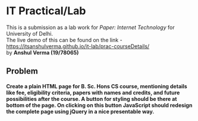 # IT Practical/Lab
This is a submission as a lab work for *Paper: Internet Technology* for University of Delhi.
<br>
The live demo of this can be found on the link - https://itsanshulverma.github.io/it-lab/prac-courseDetails/
<br>
by **Anshul Verma (19/78065)**

## Problem
#### Create a plain HTML page for B. Sc. Hons CS course, mentioning details like fee, eligibility criteria, papers with names and credits, and future possibilities after the course. A button for styling should be there at bottom of the page. On clicking on this button JavaScript should redesign the complete page using jQuery in a nice presentable way.

